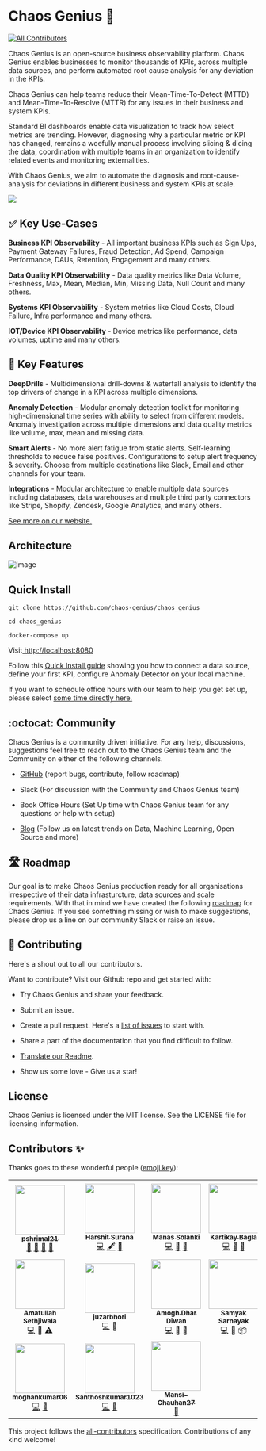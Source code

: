 # Chaos Genius 🔮
<!-- ALL-CONTRIBUTORS-BADGE:START - Do not remove or modify this section -->
[![All Contributors](https://img.shields.io/badge/all_contributors-17-orange.svg?style=flat-square)](#contributors-)
<!-- ALL-CONTRIBUTORS-BADGE:END -->

Chaos Genius is an open-source business observability platform. Chaos Genius enables businesses to monitor thousands of KPIs, across multiple data sources, and perform automated root cause analysis for any deviation in the KPIs. 

Chaos Genius can help teams reduce their Mean-Time-To-Detect (MTTD) and Mean-Time-To-Resolve (MTTR) for any issues in their business and system KPIs. 

Standard BI dashboards enable data visualization to track how select metrics are trending. However, diagnosing why a particular metric or KPI has changed, remains a woefully manual process involving slicing & dicing the data, coordination with multiple teams in an organization to identify related events and monitoring externalities. 

With Chaos Genius, we aim to automate the diagnosis and root-cause-analysis for deviations in different business and system KPIs at scale. 

![](https://chaosgenius-public.s3.amazonaws.com/test-cg-1-small.gif)


## :white_check_mark: Key Use-Cases

**Business KPI Observability**  - All important business KPIs such as Sign Ups, Payment Gateway Failures, Fraud Detection, Ad Spend, Campaign Performance, DAUs, Retention, Engagement and many others. 

**Data Quality KPI Observability** - Data quality metrics like Data Volume, Freshness, Max, Mean, Median, Min, Missing Data, Null Count and many others. 

**Systems KPI Observability** - System metrics like Cloud Costs, Cloud Failure, Infra performance and many others. 

**IOT/Device KPI Observability** - Device metrics like performance, data volumes, uptime and many others. 


## 🧰 Key Features

**DeepDrills** - Multidimensional drill-downs & waterfall analysis to identify the top drivers of change in a KPI across multiple dimensions. 

**Anomaly Detection** - Modular anomaly detection toolkit for monitoring high-dimensional time series with ability to select from different models. Anomaly investigation across multiple dimensions and data quality metrics like volume, max, mean and missing data. 

**Smart Alerts** - No more alert fatigue from static alerts. Self-learning thresholds to reduce false positives. Configurations to setup alert frequency & severity. Choose from multiple destinations like Slack, Email and other channels for your team.

**Integrations** - Modular architecture to enable multiple data sources including databases, data warehouses and multiple third party connectors like Stripe, Shopify, Zendesk, Google Analytics, and many others.

[See more on our website. ](https://chaosgenius.io/)

## Architecture

![image](/img/cg-high-level-arch.png)

## Quick Install

```
git clone https://github.com/chaos-genius/chaos_genius

cd chaos_genius

docker-compose up
```

Visit[  http://localhost:8080](http://localhost:8080/)

Follow this [Quick Install guide](https://github.com/chaos-genius/.github) showing you how to connect a data source, define your first KPI, configure Anomaly Detector on your local machine. 

If you want to schedule office hours with our team to help you get set up, please select [some time directly here.](https://calendly.com/pshrimal/30min)

## :octocat: Community

Chaos Genius is a community driven initiative. For any help, discussions, suggestions feel free to reach out to the Chaos Genius team and the Community on either of the following channels. 

-   [GitHub](https://github.com/chaos-genius/.github) (report bugs, contribute, follow roadmap)

-   Slack (For discussion with the Community and Chaos Genius team)

-   Book Office Hours (Set Up time with Chaos Genius team for any questions or help with setup)

-   [Blog](https://chaosgenius.io/blog/) (Follow us on latest trends on Data, Machine Learning, Open Source and more)


## 🛣️ Roadmap

Our goal is to make Chaos Genius production ready for all organisations irrespective of their data infrasturcture, data sources and scale requirements. With that in mind we have created the following [roadmap](roadmap.md) for Chaos Genius. If you see something missing or wish to make suggestions, please drop us a line on our community Slack or raise an issue.



## 🐛 Contributing 

Here's a shout out to all our contributors.

Want to contribute? Visit our Github repo and get started with:

-   Try Chaos Genius and share your feedback.

-   Submit an issue. 

-   Create a pull request. Here's a [list of issues](https://github.com/chaos-genius/chaos_genius/issues) to start with.

-   Share a part of the documentation that you find difficult to follow.

-   [Translate our Readme](https://github.com/chaos-genius/.github/blob/main/README.md).

-   Show us some love - Give us a star!


## License

Chaos Genius is licensed under the MIT license. See the LICENSE file for licensing information.

## Contributors ✨

Thanks goes to these wonderful people ([emoji key](https://allcontributors.org/docs/en/emoji-key)):

<!-- ALL-CONTRIBUTORS-LIST:START - Do not remove or modify this section -->
<!-- prettier-ignore-start -->
<!-- markdownlint-disable -->
<table>
  <tr>
    <td align="center"><a href="https://github.com/pshrimal21"><img src="https://avatars.githubusercontent.com/u/83073282?v=4?s=100" width="100px;" alt=""/><br /><sub><b>pshrimal21</b></sub></a><br /><a href="#projectManagement-pshrimal21" title="Project Management">📆</a> <a href="https://github.com/chaos-genius/chaos_genius/commits?author=pshrimal21" title="Documentation">📖</a> <a href="#ideas-pshrimal21" title="Ideas, Planning, & Feedback">🤔</a> <a href="#design-pshrimal21" title="Design">🎨</a></td>
    <td align="center"><a href="http://harshitsurana.com"><img src="https://avatars.githubusercontent.com/u/948291?v=4?s=100" width="100px;" alt=""/><br /><sub><b>Harshit Surana</b></sub></a><br /><a href="https://github.com/chaos-genius/chaos_genius/commits?author=suranah" title="Code">💻</a> <a href="#content-suranah" title="Content">🖋</a> <a href="https://github.com/chaos-genius/chaos_genius/pulls?q=is%3Apr+reviewed-by%3Asuranah" title="Reviewed Pull Requests">👀</a></td>
    <td align="center"><a href="https://www.manassolanki.com/"><img src="https://avatars.githubusercontent.com/u/20757311?v=4?s=100" width="100px;" alt=""/><br /><sub><b>Manas Solanki</b></sub></a><br /><a href="https://github.com/chaos-genius/chaos_genius/commits?author=manassolanki" title="Code">💻</a> <a href="https://github.com/chaos-genius/chaos_genius/pulls?q=is%3Apr+reviewed-by%3Amanassolanki" title="Reviewed Pull Requests">👀</a> <a href="#tool-manassolanki" title="Tools">🔧</a></td>
    <td align="center"><a href="http://kartikaybagla.com"><img src="https://avatars.githubusercontent.com/u/19384906?v=4?s=100" width="100px;" alt=""/><br /><sub><b>Kartikay Bagla</b></sub></a><br /><a href="https://github.com/chaos-genius/chaos_genius/commits?author=kartikay-bagla" title="Code">💻</a> <a href="#maintenance-kartikay-bagla" title="Maintenance">🚧</a> <a href="#research-kartikay-bagla" title="Research">🔬</a></td>
    <td align="center"><a href="https://github.com/varunp2k"><img src="https://avatars.githubusercontent.com/u/46447751?v=4?s=100" width="100px;" alt=""/><br /><sub><b>Varun P</b></sub></a><br /><a href="https://github.com/chaos-genius/chaos_genius/commits?author=varunp2k" title="Code">💻</a> <a href="#maintenance-varunp2k" title="Maintenance">🚧</a> <a href="#research-varunp2k" title="Research">🔬</a></td>
    <td align="center"><a href="http://keshprad.ml"><img src="https://avatars.githubusercontent.com/u/32313895?v=4?s=100" width="100px;" alt=""/><br /><sub><b>Keshav Pradeep</b></sub></a><br /> <a href="#data-keshprad" title="Data">🔣</a> <a href="https://github.com/chaos-genius/chaos_genius/commits?author=keshprad" title="Documentation">📖</a></td>
    <td align="center"><a href="https://github.com/dajkatal"><img src="https://avatars.githubusercontent.com/u/47812481?v=4?s=100" width="100px;" alt=""/><br /><sub><b>Daj Katal</b></sub></a><br /><a href="#plugin-dajkatal" title="Plugin/utility libraries">🔌</a> <a href="https://github.com/chaos-genius/chaos_genius/commits?author=dajkatal" title="Documentation">📖</a></td>
  </tr>
  <tr>
    <td align="center"><a href="https://github.com/Amatullah"><img src="https://avatars.githubusercontent.com/u/22439823?v=4?s=100" width="100px;" alt=""/><br /><sub><b>Amatullah Sethjiwala</b></sub></a><br /><a href="https://github.com/chaos-genius/chaos_genius/commits?author=Amatullah" title="Code">💻</a> <a href="#data-Amatullah" title="Data">🔣</a> <a href="https://github.com/chaos-genius/chaos_genius/commits?author=Amatullah" title="Tests">⚠️</a></td>
    <td align="center"><a href="https://github.com/juzarbhori"><img src="https://avatars.githubusercontent.com/u/49563636?v=4?s=100" width="100px;" alt=""/><br /><sub><b>juzarbhori</b></sub></a><br /><a href="https://github.com/chaos-genius/chaos_genius/commits?author=juzarbhori" title="Code">💻</a> <a href="#design-juzarbhori" title="Design">🎨</a></td>
    <td align="center"><a href="https://github.com/amoghdhardiwan"><img src="https://avatars.githubusercontent.com/u/41579921?v=4?s=100" width="100px;" alt=""/><br /><sub><b>Amogh Dhar Diwan</b></sub></a><br /><a href="https://github.com/chaos-genius/chaos_genius/commits?author=Fletchersan" title="Code">💻</a> <a href="#tool-Fletchersan" title="Tools">🔧</a> <a href="#data-Fletchersan" title="Data">🔣</a></td>
    <td align="center"><a href="http://samyaks.xyz"><img src="https://avatars.githubusercontent.com/u/34161949?v=4?s=100" width="100px;" alt=""/><br /><sub><b>Samyak Sarnayak</b></sub></a><br /><a href="https://github.com/chaos-genius/chaos_genius/commits?author=Samyak2" title="Code">💻</a> <a href="#tool-Samyak2" title="Tools">🔧</a> <a href="#platform-Samyak2" title="Packaging/porting to new platform">📦</a></td>
    <td align="center"><a href="https://github.com/NaikAayush"><img src="https://avatars.githubusercontent.com/u/57558584?v=4?s=100" width="100px;" alt=""/><br /><sub><b>Aayush Naik</b></sub></a><br /><a href="https://github.com/chaos-genius/chaos_genius/commits?author=NaikAayush" title="Code">💻</a> <a href="#tool-NaikAayush" title="Tools">🔧</a> <a href="#platform-NaikAayush" title="Packaging/porting to new platform">📦</a></td>
    <td align="center"><a href="https://github.com/kshitij123456"><img src="https://avatars.githubusercontent.com/u/42891697?v=4?s=100" width="100px;" alt=""/><br /><sub><b>Kshitij Agarwal</b></sub></a><br /><a href="https://github.com/chaos-genius/chaos_genius/commits?author=kshitij123456" title="Code">💻</a> <a href="#tool-kshitij123456" title="Tools">🔧</a> <a href="https://github.com/chaos-genius/chaos_genius/issues?q=author%3Akshitij123456" title="Bug reports">🐛</a></td>
    <td align="center"><a href="https://github.com/bhargavsk1077"><img src="https://avatars.githubusercontent.com/u/51043479?v=4?s=100" width="100px;" alt=""/><br /><sub><b>Bhargav S. Kumar</b></sub></a><br /><a href="https://github.com/chaos-genius/chaos_genius/commits?author=bhargavsk1077" title="Code">💻</a> <a href="#platform-bhargavsk1077" title="Packaging/porting to new platform">📦</a> <a href="https://github.com/chaos-genius/chaos_genius/issues?q=author%3Abhargavsk1077" title="Bug reports">🐛</a></td>
  </tr>
  <tr>
    <td align="center"><a href="https://github.com/moghankumar06"><img src="https://avatars.githubusercontent.com/u/87368217?v=4?s=100" width="100px;" alt=""/><br /><sub><b>moghankumar06</b></sub></a><br /><a href="https://github.com/chaos-genius/chaos_genius/commits?author=moghankumar06" title="Code">💻</a> <a href="#design-moghankumar06" title="Design">🎨</a></td>
    <td align="center"><a href="https://github.com/Santhoshkumar1023"><img src="https://avatars.githubusercontent.com/u/87367866?v=4?s=100" width="100px;" alt=""/><br /><sub><b>Santhoshkumar1023</b></sub></a><br /><a href="https://github.com/chaos-genius/chaos_genius/commits?author=Santhoshkumar1023" title="Code">💻</a> <a href="#design-Santhoshkumar1023" title="Design">🎨</a></td>
    <td align="center"><a href="https://github.com/Mansi-Chauhan27"><img src="https://avatars.githubusercontent.com/u/86592223?v=4?s=100" width="100px;" alt=""/><br /><sub><b>Mansi-Chauhan27</b></sub></a><br /><a href="#plugin-Mansi-Chauhan27" title="Plugin/utility libraries">🔌</a></td>
  </tr>
</table>

<!-- markdownlint-restore -->
<!-- prettier-ignore-end -->

<!-- ALL-CONTRIBUTORS-LIST:END -->

This project follows the [all-contributors](https://github.com/all-contributors/all-contributors) specification. Contributions of any kind welcome!
